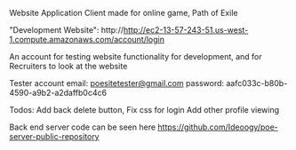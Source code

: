 Website Application Client made for online game, Path of Exile


"Development Website": http://http://ec2-13-57-243-51.us-west-1.compute.amazonaws.com/account/login

An account for testing website functionality for development, and for Recruiters to look at the website

Tester account
email: poesitetester@gmail.com
password: aafc033c-b80b-4590-a9b2-a2daffb0c4c6

Todos:
Add back delete button,
Fix css for login
Add other profile viewing

Back end server code can be seen here
https://github.com/Ideoogy/poe-server-public-repository
